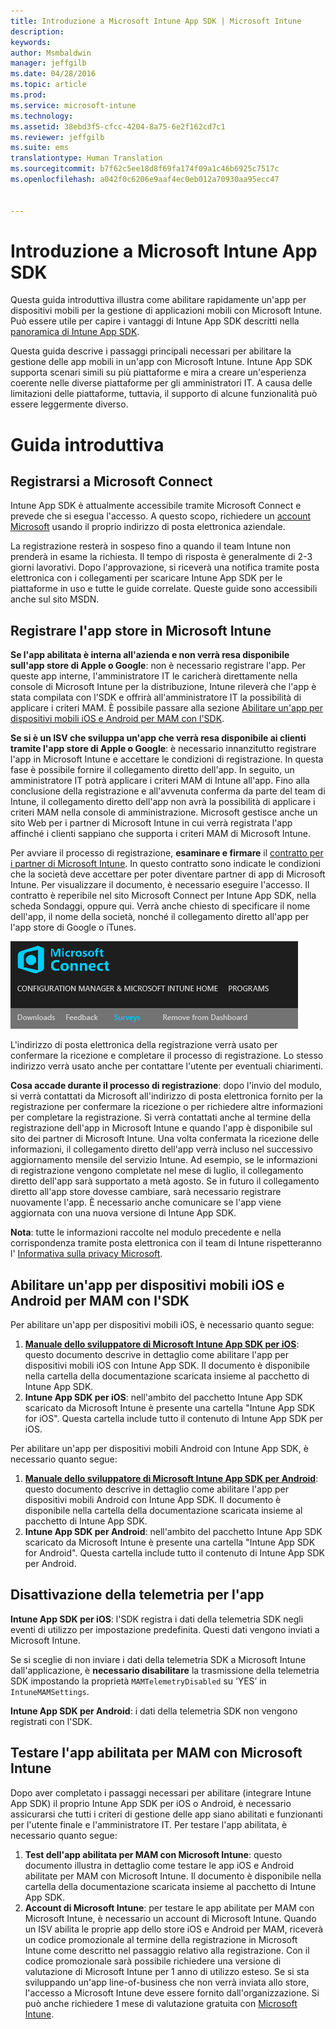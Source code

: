 ```yaml
---
title: Introduzione a Microsoft Intune App SDK | Microsoft Intune
description: 
keywords: 
author: Msmbaldwin
manager: jeffgilb
ms.date: 04/28/2016
ms.topic: article
ms.prod: 
ms.service: microsoft-intune
ms.technology: 
ms.assetid: 38ebd3f5-cfcc-4204-8a75-6e2f162cd7c1
ms.reviewer: jeffgilb
ms.suite: ems
translationtype: Human Translation
ms.sourcegitcommit: b7f62c5ee18d8f69fa174f09a1c46b6925c7517c
ms.openlocfilehash: a042f0c6206e9aaf4ec0eb012a70930aa95ecc47


---
```


# Introduzione a Microsoft Intune App SDK

Questa guida introduttiva illustra come abilitare rapidamente un'app per dispositivi mobili per la gestione di applicazioni mobili con Microsoft Intune. Può essere utile per capire i vantaggi di Intune App SDK descritti nella [panoramica di Intune App SDK](intune-app-sdk.md).

Questa guida descrive i passaggi principali necessari per abilitare la gestione delle app mobili in un'app con Microsoft Intune. Intune App SDK supporta scenari simili su più piattaforme e mira a creare un'esperienza coerente nelle diverse piattaforme per gli amministratori IT. A causa delle limitazioni delle piattaforme, tuttavia, il supporto di alcune funzionalità può essere leggermente diverso.

# Guida introduttiva

## Registrarsi a Microsoft Connect

Intune App SDK è attualmente accessibile tramite Microsoft Connect e prevede che si esegua l'accesso. A questo scopo, richiedere un [account Microsoft](https://connect.microsoft.com/ConfigurationManagervnext/InvitationUse.aspx?ProgramID=8967&InvitationID=8967-YJYJ-8G6X) usando il proprio indirizzo di posta elettronica aziendale.

La registrazione resterà in sospeso fino a quando il team Intune non prenderà in esame la richiesta. Il tempo di risposta è generalmente di 2-3 giorni lavorativi. Dopo l'approvazione, si riceverà una notifica tramite posta elettronica con i collegamenti per scaricare Intune App SDK per le piattaforme in uso e tutte le guide correlate. Queste guide sono accessibili anche sul sito MSDN.

## Registrare l'app store in Microsoft Intune

**Se l'app abilitata è interna all'azienda e non verrà resa disponibile sull'app store di Apple o Google**: non è necessario registrare l'app. Per queste app interne, l'amministratore IT le caricherà direttamente nella console di Microsoft Intune per la distribuzione, Intune rileverà che l'app è stata compilata con l'SDK e offrirà all'amministratore IT la possibilità di applicare i criteri MAM. È possibile passare alla sezione [Abilitare un'app per dispositivi mobili iOS e Android per MAM con l'SDK](#enable-your-ios-or-android-mobile-app-for-mam-with-the-sdk).

**Se si è un ISV che sviluppa un'app che verrà resa disponibile ai clienti tramite l'app store di Apple o Google**: è necessario innanzitutto registrare l'app in Microsoft Intune e accettare le condizioni di registrazione. In questa fase è possibile fornire il collegamento diretto dell'app. In seguito, un amministratore IT potrà applicare i criteri MAM di Intune all'app. Fino alla conclusione della registrazione e all'avvenuta conferma da parte del team di Intune, il collegamento diretto dell'app non avrà la possibilità di applicare i criteri MAM nella console di amministrazione. Microsoft gestisce anche un sito Web per i partner di Microsoft Intune in cui verrà registrata l'app affinché i clienti sappiano che supporta i criteri MAM di Microsoft Intune.

Per avviare il processo di registrazione, **esaminare e firmare** il [contratto per i partner di Microsoft Intune](https://connect.microsoft.com/ConfigurationManagervnext/Survey/Survey.aspx?SurveyID=17806). In questo contratto sono indicate le condizioni che la società deve accettare per poter diventare partner di app di Microsoft Intune. Per visualizzare il documento, è necessario eseguire l'accesso. Il contratto è reperibile nel sito Microsoft Connect per Intune App SDK, nella scheda Sondaggi, oppure qui. Verrà anche chiesto di specificare il nome dell'app, il nome della società, nonché il collegamento diretto all'app per l'app store di Google o iTunes.

![Microsoft Connect](../media/microsoft-connect.png)

L'indirizzo di posta elettronica della registrazione verrà usato per confermare la ricezione e completare il processo di registrazione. Lo stesso indirizzo verrà usato anche per contattare l'utente per eventuali chiarimenti.

**Cosa accade durante il processo di registrazione**: dopo l'invio del modulo, si verrà contattati da Microsoft all'indirizzo di posta elettronica fornito per la registrazione per confermare la ricezione o per richiedere altre informazioni per completare la registrazione. Si verrà contattati anche al termine della registrazione dell'app in Microsoft Intune e quando l'app è disponibile sul sito dei partner di Microsoft Intune. Una volta confermata la ricezione delle informazioni, il collegamento diretto dell'app verrà incluso nel successivo aggiornamento mensile del servizio Intune. Ad esempio, se le informazioni di registrazione vengono completate nel mese di luglio, il collegamento diretto dell'app sarà supportato a metà agosto. Se in futuro il collegamento diretto all'app store dovesse cambiare, sarà necessario registrare nuovamente l'app. È necessario anche comunicare se l'app viene aggiornata con una nuova versione di Intune App SDK.

**Nota**: tutte le informazioni raccolte nel modulo precedente e nella corrispondenza tramite posta elettronica con il team di Intune rispetteranno l' [Informativa sulla privacy Microsoft](https://www.microsoft.com/en-us/privacystatement/default.aspx).

## Abilitare un'app per dispositivi mobili iOS e Android per MAM con l'SDK

Per abilitare un'app per dispositivi mobili iOS, è necessario quanto segue:

1. **[Manuale dello sviluppatore di Microsoft Intune App SDK per iOS](intune-app-sdk-ios.md)**: questo documento descrive in dettaglio come abilitare l'app per dispositivi mobili iOS con Intune App SDK. Il documento è disponibile nella cartella della documentazione scaricata insieme al pacchetto di Intune App SDK.
2. **Intune App SDK per iOS**: nell'ambito del pacchetto Intune App SDK scaricato da Microsoft Intune è presente una cartella "Intune App SDK for iOS". Questa cartella include tutto il contenuto di Intune App SDK per iOS.

Per abilitare un'app per dispositivi mobili Android con Intune App SDK, è necessario quanto segue:

1. **[Manuale dello sviluppatore di Microsoft Intune App SDK per Android](intune-app-sdk-android.md)**: questo documento descrive in dettaglio come abilitare l'app per dispositivi mobili Android con Intune App SDK. Il documento è disponibile nella cartella della documentazione scaricata insieme al pacchetto di Intune App SDK.
2. **Intune App SDK per Android**: nell'ambito del pacchetto Intune App SDK scaricato da Microsoft Intune è presente una cartella "Intune App SDK for Android". Questa cartella include tutto il contenuto di Intune App SDK per Android.

## Disattivazione della telemetria per l'app

**Intune App SDK per iOS**: l'SDK registra i dati della telemetria SDK negli eventi di utilizzo per impostazione predefinita. Questi dati vengono inviati a Microsoft Intune.

Se si sceglie di non inviare i dati della telemetria SDK a Microsoft Intune dall'applicazione, è **necessario disabilitare** la trasmissione della telemetria SDK impostando la proprietà `MAMTelemetryDisabled` su ‘YES’ in `IntuneMAMSettings`.

**Intune App SDK per Android**: i dati della telemetria SDK non vengono registrati con l'SDK.

## Testare l'app abilitata per MAM con Microsoft Intune

Dopo aver completato i passaggi necessari per abilitare (integrare Intune App SDK) il proprio Intune App SDK per iOS o Android, è necessario assicurarsi che tutti i criteri di gestione delle app siano abilitati e funzionanti per l'utente finale e l'amministratore IT. Per testare l'app abilitata, è necessario quanto segue:

1. **Test dell'app abilitata per MAM con Microsoft Intune**: questo documento illustra in dettaglio come testare le app iOS e Android abilitate per MAM con Microsoft Intune. Il documento è disponibile nella cartella della documentazione scaricata insieme al pacchetto di Intune App SDK.
2. **Account di Microsoft Intune**: per testare le app abilitate per MAM con Microsoft Intune, è necessario un account di Microsoft Intune. Quando un ISV abilita le proprie app dello store iOS e Android per MAM, riceverà un codice promozionale al termine della registrazione in Microsoft Intune come descritto nel passaggio relativo alla registrazione. Con il codice promozionale sarà possibile richiedere una versione di valutazione di Microsoft Intune per 1 anno di utilizzo esteso. Se si sta sviluppando un'app line-of-business che non verrà inviata allo store, l'accesso a Microsoft Intune deve essere fornito dall'organizzazione. Si può anche richiedere 1 mese di valutazione gratuita con [Microsoft Intune](https://portal.office.com/Signup/Signup.aspx?OfferId=40BE278A-DFD1-470a-9EF7-9F2596EA7FF9&dl=INTUNE_A&ali=1#0).




<!--HONumber=Jul16_HO3-->


